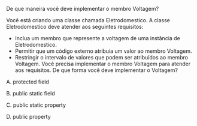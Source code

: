 ﻿De que maneira você deve implementar o membro Voltagem?

Você está criando uma classe chamada Eletrodomestico.
A classe Eletrodomestico deve atender aos seguintes requisitos:

* Inclua um membro que represente a voltagem de uma instância de Eletrodomestico.
* Permitir que um código externo atribuia um valor ao membro Voltagem.
* Restringir o intervalo de valores que podem ser atribuídos ao membro Voltagem.
Você precisa implementar o membro Voltagem para atender aos requisitos.
De que forma você deve implementar o Voltagem?

A. protected field

B. public static field

C. public static property

D. public property